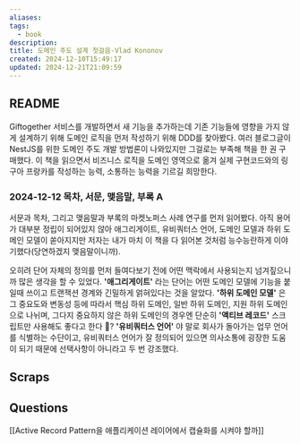 ```yaml
---
aliases: 
tags:
  - book
description: 
title: 도메인 주도 설계 첫걸음-Vlad Kononov
created: 2024-12-10T15:49:17
updated: 2024-12-21T21:09:59
---
```


## README

Giftogether 서비스를 개발하면서 새 기능을 추가하는데 기존 기능들에 영향을 가지 않게 설계하기 위해 도메인 로직을 먼저 작성하기 위해 DDD를 찾아봤다. 여러 블로그글이 NestJS를 위한 도메인 주도 개발 방법론이 나와있지만 그걸로는 부족해 책을 한 권 구매했다. 이 책을 읽으면서 비즈니스 로직을 도메인 영역으로 옮겨 실제 구현코드와의 링구아 프랑카를 작성하는 능력, 소통하는 능력을 기르길 희망한다.

### 2024-12-12 목차, 서문, 맺음말, 부록 A 

서문과 목차, 그리고 맺음말과 부록의 마켓노퍼스 사례 연구를 먼저 읽어봤다. 아직 용어가 대부분 정립이 되어있지 않아 애그리게이트, 유비쿼터스 언어, 도메인 모델과 하위 도메인 모델이 쏟아지지만 저자는 내가 마치 이 책을 다 읽어본 것처럼 능수능란하게 이야기했다(당연하겠지 맺음말이니까). 

오히려 단어 자체의 정의를 먼저 들여다보기 전에 어떤 맥락에서 사용되는지 넘겨짚으니까 많은 생각을 할 수 있었다. **'애그리게이트'** 라는 단어는 어떤 도메인 모델에 기능을 붙일때 쓰이고 트랜잭션 경계와 긴밀하게 얽혀있다는 것을 알았다. **'하위 도메인 모델'** 은 그 중요도와 변동성 등에 따라서 핵심 하위 도메인, 일반 하위 도메인, 지원 하위 도메인으로 나뉘며, 그다지 중요하지 않은 하위 도메인의 경우엔 단순히 **'액티브 레코드'** 스크립트만 사용해도 좋다고 한다 👀? **'유비쿼터스 언어'** 야 말로 회사가 돌아가는 업무 언어를 식별하는 수단이고, 유비쿼터스 언어가 잘 정의되어 있으면 의사소통에 굉장한 도움이 되기 때문에 선택사항이 아니라고 두 번 강조했다.

## Scraps

## Questions

[[Active Record Pattern을 애플리케이션 레이어에서 캡슐화를 시켜야 할까]]